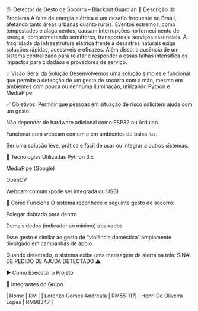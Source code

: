 🖐️ Detector de Gesto de Socorro – Blackout Guardian
📌 Descrição do Problema
A falta de energia elétrica é um desafio frequente no Brasil, afetando tanto áreas urbanas quanto rurais. Eventos extremos, como tempestades e alagamentos, causam interrupções no fornecimento de energia, comprometendo semáforos, transportes e serviços essenciais. A fragilidade da infraestrutura elétrica frente a desastres naturais exige soluções rápidas, acessíveis e eficazes. Além disso, a ausência de um sistema centralizado para relatar e responder a essas falhas intensifica os impactos para cidadãos e provedores de serviço.

💡 Visão Geral da Solução
Desenvolvemos uma solução simples e funcional que permite a detecção de um gesto de socorro com a mão, mesmo em ambientes com pouca ou nenhuma iluminação, utilizando Python e MediaPipe.

✅ Objetivos:
Permitir que pessoas em situação de risco solicitem ajuda com um gesto.

Não depender de hardware adicional como ESP32 ou Arduino.

Funcionar com webcam comum e em ambientes de baixa luz.

Ser uma solução leve, prática e fácil de usar ou integrar a outros sistemas.

🧠 Tecnologias Utilizadas
Python 3.x

MediaPipe (Google)

OpenCV

Webcam comum (pode ser integrada ou USB)

🔧 Como Funciona
O sistema reconhece o seguinte gesto de socorro:

Polegar dobrado para dentro

Demais dedos (indicador ao mínimo) abaixados

Esse gesto é similar ao gesto de “violência doméstica” amplamente divulgado em campanhas de apoio.

Quando detectado, o sistema exibe uma mensagem de alerta na tela:
    SINAL DE PEDIDO DE AJUDA DETECTADO ⚠

▶️ Como Executar o Projeto


👥 Integrantes do Grupo

| Nome                     | RM      |
| Lorenzo Gomes Andreata   | RM551117|
| Henri De Oliveira Lopes  | RM98347 |
